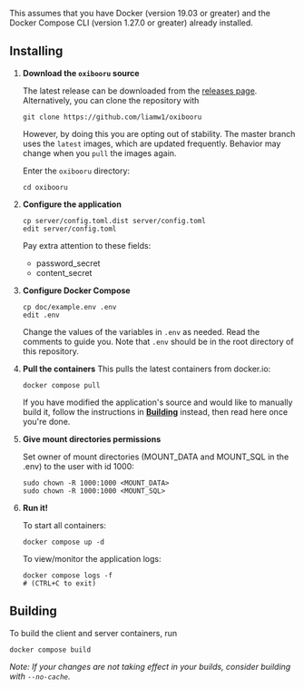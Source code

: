 This assumes that you have Docker (version 19.03 or greater)
and the Docker Compose CLI (version 1.27.0 or greater) already installed.

## Installing

1. **Download the `oxibooru` source**
    
    The latest release can be downloaded from the [releases page](https://github.com/liamw1/oxibooru/releases).
    Alternatively, you can clone the repository with
    ```console
    git clone https://github.com/liamw1/oxibooru
    ```
    However, by doing this you are opting out of stability. The master
    branch uses the `latest` images, which are updated frequently.
    Behavior may change when you `pull` the images again.

    Enter the `oxibooru` directory:
    ```console
    cd oxibooru
    ```

2. **Configure the application**
    ```console
    cp server/config.toml.dist server/config.toml
    edit server/config.toml
    ```
    Pay extra attention to these fields:

    - password_secret
    - content_secret

3. **Configure Docker Compose**
    ```console
    cp doc/example.env .env
    edit .env
    ```
    Change the values of the variables in `.env` as needed.
    Read the comments to guide you. Note that `.env` should be in the root
    directory of this repository.

4. **Pull the containers**
    This pulls the latest containers from docker.io:
    ```console
    docker compose pull
    ```
    If you have modified the application's source and would like to manually
    build it, follow the instructions in [**Building**](#Building) instead,
    then read here once you're done.

5. **Give mount directories permissions**

    Set owner of mount directories (MOUNT_DATA and MOUNT_SQL in the .env) to the user with id 1000:
    ```console
    sudo chown -R 1000:1000 <MOUNT_DATA>
    sudo chown -R 1000:1000 <MOUNT_SQL>
    ```

6. **Run it!**

    To start all containers:
    ```console
    docker compose up -d
    ```
    To view/monitor the application logs:
    ```console
    docker compose logs -f
    # (CTRL+C to exit)
    ```

## Building

To build the client and server containers, run
```console
docker compose build
```

*Note: If your changes are not taking effect in your builds, consider building
with `--no-cache`.*
